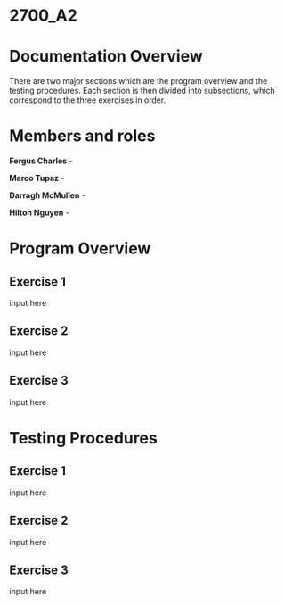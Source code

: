 # 2700_A2

# Documentation Overview
There are two major sections which are the program overview and the testing procedures.  Each section is then divided into subsections, which correspond to the three exercises in order. 

# Members and roles

**Fergus Charles** - 

**Marco Tupaz** - 

**Darragh McMullen** - 

**Hilton Nguyen** - 


# Program Overview

## Exercise 1
input here

## Exercise 2
input here

## Exercise 3
input here

# Testing Procedures

## Exercise 1
input here

## Exercise 2
input here

## Exercise 3
input here
